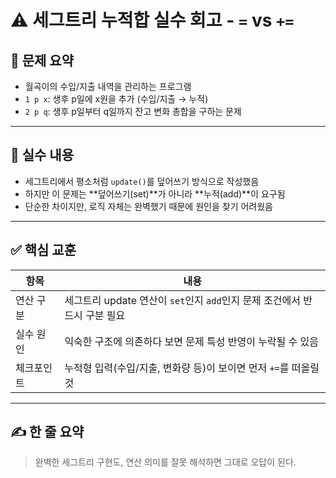 # ⚠️ 세그트리 누적합 실수 회고 - `=` vs `+=`

## 📌 문제 요약

- 월곡이의 수입/지출 내역을 관리하는 프로그램
- `1 p x`: 생후 p일에 x원을 추가 (수입/지출 → 누적)
- `2 p q`: 생후 p일부터 q일까지 잔고 변화 총합을 구하는 문제

---

## 🤯 실수 내용

- 세그트리에서 평소처럼 `update()`를 덮어쓰기 방식으로 작성했음
- 하지만 이 문제는 **덮어쓰기(set)**가 아니라 **누적(add)**이 요구됨
- 단순한 차이지만, 로직 자체는 완벽했기 때문에 원인을 찾기 어려웠음

---

## ✅ 핵심 교훈

| 항목 | 내용 |
|------|------|
| 연산 구분 | 세그트리 update 연산이 `set`인지 `add`인지 문제 조건에서 반드시 구분 필요 |
| 실수 원인 | 익숙한 구조에 의존하다 보면 문제 특성 반영이 누락될 수 있음 |
| 체크포인트 | 누적형 입력(수입/지출, 변화량 등)이 보이면 먼저 `+=`를 떠올릴 것 |

---

## ✍️ 한 줄 요약

> 완벽한 세그트리 구현도, 연산 의미를 잘못 해석하면 그대로 오답이 된다.
